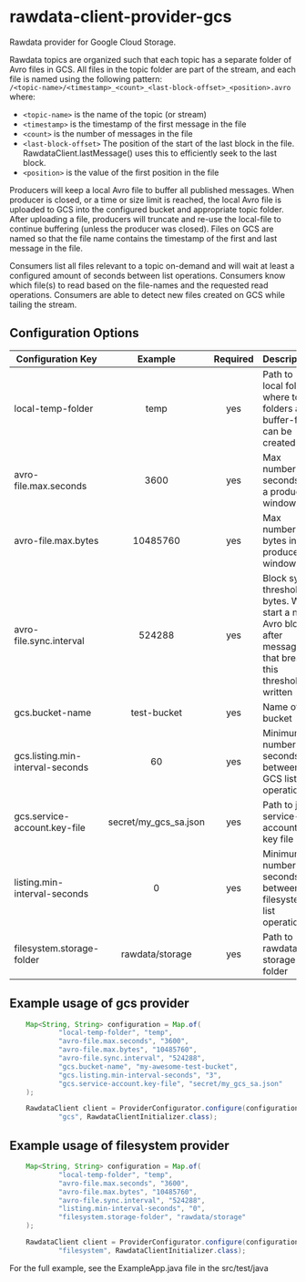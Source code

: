 # rawdata-client-provider-gcs
Rawdata provider for Google Cloud Storage.

Rawdata topics are organized such that each topic has a separate folder 
of Avro files in GCS. All files in the topic folder are part of the stream, 
and each file is named using the following pattern: <br/>
`/<topic-name>/<timestamp>_<count>_<last-block-offset>_<position>.avro` <br/>
where:
- `<topic-name>` is the name of the topic (or stream)
- `<timestamp>` is the timestamp of the first message in the file
- `<count>` is the number of messages in the file
- `<last-block-offset>` The position of the start of the last block in the file.
RawdataClient.lastMessage() uses this to efficiently seek to the last block.
- `<position>` is the value of the first position in the file

Producers will keep a local Avro file to buffer all published 
messages. When producer is closed, or a time or size limit is 
reached, the local Avro file is uploaded to GCS into the configured
bucket and appropriate topic folder. After uploading a file, producers
will truncate and re-use the local-file to continue buffering (unless
the producer was closed). Files on GCS are named so that the file name 
contains the timestamp of the first and last message in the file.

Consumers list all files relevant to a topic on-demand and will wait 
at least a configured amount of seconds between list operations. 
Consumers know which file(s) to read based on the file-names and the
requested read operations. Consumers are able to detect new files 
created on GCS while tailing the stream.

## Configuration Options
| Configuration Key | Example | Required | Description |
| ----------------- |:-------:|:--------:| ----------- |
| local-temp-folder |temp |  yes | Path to local folder where topic folders and buffer-files can be created |
| avro-file.max.seconds | 3600 | yes | Max number of seconds in a producer window |
| avro-file.max.bytes | 10485760 | yes | Max number of bytes in a producer window |
| avro-file.sync.interval | 524288 | yes | Block sync threshold in bytes. Will start a new Avro block after message that breaks this threshold is written |
| gcs.bucket-name | test-bucket | yes | Name of bucket |
| gcs.listing.min-interval-seconds | 60 | yes | Minimum number-of seconds between GCS list operations |
| gcs.service-account.key-file | secret/my_gcs_sa.json | yes | Path to json service-account key file |
| listing.min-interval-seconds | 0 | yes | Minimum number-of seconds between filesystem list operations |
| filesystem.storage-folder | rawdata/storage | yes | Path to rawdata storage folder |

## Example usage of gcs provider
```java
    Map<String, String> configuration = Map.of(
            "local-temp-folder", "temp",
            "avro-file.max.seconds", "3600",
            "avro-file.max.bytes", "10485760",
            "avro-file.sync.interval", "524288",
            "gcs.bucket-name", "my-awesome-test-bucket",
            "gcs.listing.min-interval-seconds", "3",
            "gcs.service-account.key-file", "secret/my_gcs_sa.json"
    );

    RawdataClient client = ProviderConfigurator.configure(configuration,
            "gcs", RawdataClientInitializer.class);
```

## Example usage of filesystem provider
```java
    Map<String, String> configuration = Map.of(
            "local-temp-folder", "temp",
            "avro-file.max.seconds", "3600",
            "avro-file.max.bytes", "10485760",
            "avro-file.sync.interval", "524288",
            "listing.min-interval-seconds", "0",
            "filesystem.storage-folder", "rawdata/storage"
    );

    RawdataClient client = ProviderConfigurator.configure(configuration,
            "filesystem", RawdataClientInitializer.class);
```

For the full example, see the ExampleApp.java file in the src/test/java
